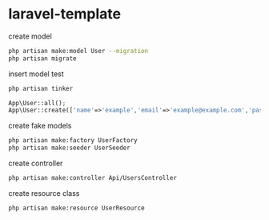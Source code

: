 laravel-template
===

create model
```bash
php artisan make:model User --migration
php artisan migrate
```

insert model test
```bash
php artisan tinker
```

```php
App\User::all();
App\User::create(['name'=>'example','email'=>'example@example.com','password'=>'example']);

```

create fake models
```bash
php artisan make:factory UserFactory
php artisan make:seeder UserSeeder
```

create controller
```bash
php artisan make:controller Api/UsersController
```

create resource class
```bash
php artisan make:resource UserResource
```
